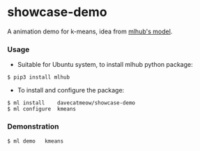 # showcase-demo
A animation demo for k-means, idea from [mlhub's model](https://github.com/mlhubber/mlhub/issues/140).

### Usage
* Suitable for Ubuntu system, to install mlhub python package:

```
$ pip3 install mlhub
```

* To install and configure the package:

```
$ ml install	davecatmeow/showcase-demo
$ ml configure	kmeans
```

### Demonstration

```
$ ml demo	kmeans
```

